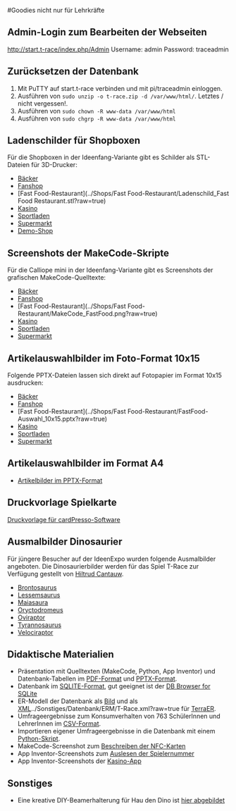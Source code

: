#Goodies nicht nur für Lehrkräfte

## Admin-Login zum Bearbeiten der Webseiten
http://start.t-race/index.php/Admin
Username: admin
Password: traceadmin

## Zurücksetzen der Datenbank
1. Mit PuTTY auf start.t-race verbinden und mit pi/traceadmin einloggen.
2. Ausführen von `sudo unzip -o t-race.zip -d /var/www/html/`. Letztes / nicht vergessen!.
3. Ausführen von  `sudo chown -R www-data /var/www/html`
4. Ausführen von `sudo chgrp -R www-data /var/www/html`

## Ladenschilder für Shopboxen
Für die Shopboxen in der Ideenfang-Variante gibt es Schilder als STL-Dateien für 3D-Drucker:
- [Bäcker](../Shops/Bäcker/Ladenschild_Bäcker.stl?raw=true)
- [Fanshop](../Shops/Fanshop/Ladenschild_Fanshop.stl?raw=true)
- [Fast Food-Restaurant](../Shops/Fast Food-Restaurant/Ladenschild_Fast Food Restaurant.stl?raw=true)
- [Kasino](../Shops/Kasino/Ladenschild_Kasino.stl?raw=true)
- [Sportladen](../Shops/Sportladen/Ladenschild_Sportladen.stl?raw=true)
- [Supermarkt](../Shops/Supermarkt/Ladenschild_Supermarkt.stl?raw=true)
- [Demo-Shop](../Sonstiges/Ladenschild_Demo.stl?raw=true)

## Screenshots der MakeCode-Skripte
Für die Calliope mini in der Ideenfang-Variante gibt es Screenshots der grafischen MakeCode-Quelltexte:
- [Bäcker](../Shops/Bäcker/MakeCode_Bäcker.png?raw=true)
- [Fanshop](../Shops/Fanshop/MakeCode_Fanshop.png?raw=true)
- [Fast Food-Restaurant](../Shops/Fast Food-Restaurant/MakeCode_FastFood.png?raw=true)
- [Kasino](../Shops/Kasino/MakeCode_Kasino.png?raw=true)
- [Sportladen](../Shops/Sportladen/MakeCode_Sportladen.png?raw=true)
- [Supermarkt](../Shops/Supermarkt/MakeCode_Supermarkt.png?raw=true)

## Artikelauswahlbilder im Foto-Format 10x15
Folgende PPTX-Dateien lassen sich direkt auf Fotopapier im Format 10x15 ausdrucken:
- [Bäcker](../Shops/Bäcker/Bäcker-Auswahl_10x15.pptx?raw=true)
- [Fanshop](../Shops/Fanshop/Fanshop-Auswahl_10x15.pptx?raw=true)
- [Fast Food-Restaurant](../Shops/Fast Food-Restaurant/FastFood-Auswahl_10x15.pptx?raw=true)
- [Kasino](../Shops/Kasino/Kasino-Auswahl_10x15.pptx?raw=true)
- [Sportladen](../Shops/Sportladen/Kasino-Auswahl_10x15.pptx?raw=true)
- [Supermarkt](../Shops/Supermarkt/Supermarkt-Auswahl_10x15.pptx?raw=true)

## Artikelauswahlbilder im Format A4
- [Artikelbilder im PPTX-Format](../Shops/Shop-Artikel.pptx?raw=true)

## Druckvorlage Spielkarte
[Druckvorlage für cardPresso-Software](../Sonstiges/Spielerkarte.card?raw=true)

## Ausmalbilder Dinosaurier
Für jüngere Besucher auf der IdeenExpo wurden folgende Ausmalbilder angeboten.
Die Dinosaurierbilder werden für das Spiel T-Race zur Verfügung gestellt von [Hiltrud Cantauw](http://www.dinosaurier-interesse.de).
- [Brontosaurus](../Sonstiges/Ausmalbilder/Brontosaurus.pdf?raw=true)
- [Lessemsaurus](../Sonstiges/Ausmalbilder/Lessemsaurus.pdf?raw=true)
- [Maiasaura](../Sonstiges/Ausmalbilder/Maiasaura.pdf?raw=true)
- [Oryctodromeus](../Sonstiges/Ausmalbilder/Oryctodromeus.pdf?raw=true)
- [Oviraptor](../Sonstiges/Ausmalbilder/Oviraptor.pdf?raw=true)
- [Tyrannosaurus](../Sonstiges/Ausmalbilder/Tyrannosaurus.pdf?raw=true)
- [Velociraptor](../Sonstiges/Ausmalbilder/Velociraptor.pdf?raw=true)

## Didaktische Materialien
- Präsentation mit Quelltexten (MakeCode, Python, App Inventor) und Datenbank-Tabellen
 im [PDF-Format](../Sonstiges/Cheatcheets.pdf?raw=true) und [PPTX-Format](../Sonstiges/Cheatcheets.pptx?raw=true).
- Datenbank im [SQLITE-Format](../Sonstiges/Datenbank/T-Race.sqlite?raw=true), gut geeignet ist der [DB Browser for SQLite](https://sqlitebrowser.org/)
- ER-Modell der Datenbank als [Bild](../Sonstiges/Datenbank/ERM/T-Race.png?raw=true) und als [XML]()../Sonstiges/Datenbank/ERM/T-Race.xml?raw=true für
 [TerraER](www.terraer.com.br).
- Umfrageergebnisse zum Konsumverhalten von 763 SchülerInnen und LehrerInnen im [CSV-Format](../Sonstiges/Datenbank/umfrage-zum-konsumverhalten-ideenexpo-2019.csv?raw=true).
- Importieren eigener Umfrageergebnisse in die Datenbank mit einem [Python-Skript](../Sonstiges/Datenbank/csvToDatabase.py?raw=true).
- MakeCode-Screenshot zum [Beschreiben der NFC-Karten](../screenshots/Spielkarten_App_Calliope_Blöcke.png?raw=true)
- App Inventor-Screenshots zum [Auslesen der Spielernummer](../screenshots/Spielkarten-App_Blöcke.png?raw=true)
- App Inventor-Screenshots der [Kasino-App](../screenshots/Kasino-App_Blöcke.png?raw=true)

## Sonstiges
- Eine kreative DIY-Beamerhalterung für Hau den Dino ist [hier abgebildet](../Sonstiges/Beamerhalterung.jpg?raw=true)



